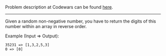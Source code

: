 Problem description at Codewars can be found [here](https://www.codewars.com/kata/5583090cbe83f4fd8c000051/train/python).

-------------

Given a random non-negative number, you have to return the digits of this number within an array in
reverse order.

Example (Input => Output):
```
35231 => [1,3,2,5,3]
0 => [0]
```
